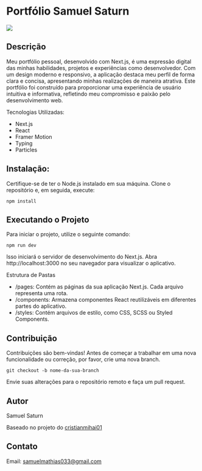 # Portfólio Samuel Saturn
<img src='https://imgur.com/7jw06ca.png'>


## Descrição
Meu portfólio pessoal, desenvolvido com Next.js, é uma expressão digital das minhas habilidades, projetos e experiências como desenvolvedor. Com um design moderno e responsivo, 
a aplicação destaca meu perfil de forma clara e concisa, apresentando minhas realizações de maneira atrativa. Este portfólio foi construído para proporcionar uma experiência de 
usuário intuitiva e informativa, refletindo meu compromisso e paixão pelo desenvolvimento web.

Tecnologias Utilizadas: <br>
- Next.js
- React
- Framer Motion
- Typing
- Particles

## Instalação: <br>
Certifique-se de ter o Node.js instalado em sua máquina. Clone o repositório e, em seguida, execute:

```npm install```

## Executando o Projeto <br>
Para iniciar o projeto, utilize o seguinte comando:

```npm run dev```

Isso iniciará o servidor de desenvolvimento do Next.js. Abra http://localhost:3000 no seu navegador para visualizar o aplicativo.

Estrutura de Pastas
- /pages: Contém as páginas da sua aplicação Next.js. Cada arquivo representa uma rota. <br>
- /components: Armazena componentes React reutilizáveis em diferentes partes do aplicativo. <br>
- /styles: Contém arquivos de estilo, como CSS, SCSS ou Styled Components. <br>

## Contribuição <br>
Contribuições são bem-vindas! Antes de começar a trabalhar em uma nova funcionalidade ou correção, por favor, crie uma nova branch.

```git checkout -b nome-da-sua-branch```

Envie suas alterações para o repositório remoto e faça um pull request.


## Autor <br>
Samuel Saturn

Baseado no projeto do <a href='https://github.com/cristianmihai01' target='_blank'>cristianmihai01</a>

## Contato <br>
Email: samuelmathias033@gmail.com
